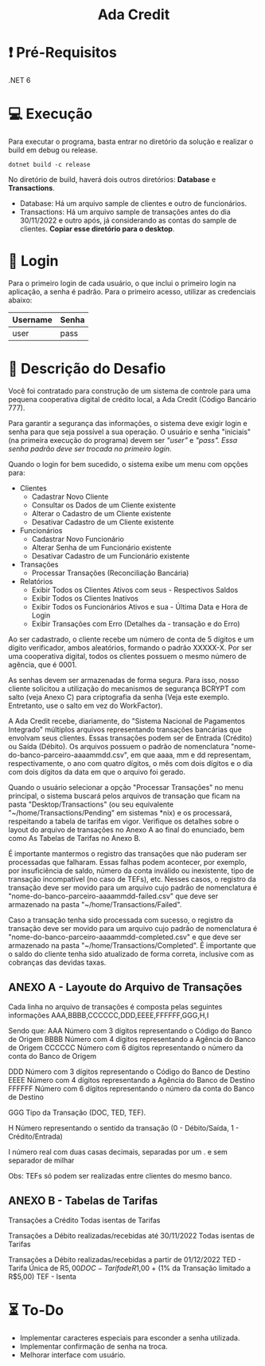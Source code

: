 <h1 align="center">Ada Credit</h1> 

# :exclamation: Pré-Requisitos

.NET 6 

# :computer: Execução

Para executar o programa, basta entrar no diretório da solução e realizar o build em debug ou release.

```
dotnet build -c release
```

No diretório de build, haverá dois outros diretórios: **Database** e **Transactions**. 

 - Database: Há um arquivo sample de clientes e outro de funcionários.
 - Transactions: Há um arquivo sample de transações antes do dia 30/11/2022 e outro após, já considerando as contas do sample de clientes. **Copiar esse diretório para o desktop**. 

# :busts_in_silhouette: Login

Para o primeiro login de cada usuário, o que inclui o primeiro login na aplicação, a senha é padrão. Para o primeiro acesso, utilizar as credenciais abaixo:

 Username | Senha |
---------|------|
user | pass |

# :bookmark_tabs: Descrição do Desafio

Você foi contratado para construção de um sistema de controle para uma pequena cooperativa digital de crédito local, a Ada Credit (Código Bancário 777).

Para garantir a segurança das informações, o sistema deve exigir login e senha para que seja possível a sua operação.
O usuário e senha "iniciais" (na primeira execução do programa) devem ser *"user"* e *"pass". *Essa senha padrão deve ser trocada no primeiro login**.

Quando o login for bem sucedido, o sistema exibe um menu com opções para:

- Clientes
    - Cadastrar Novo Cliente
    - Consultar os Dados de um Cliente existente
    - Alterar o Cadastro de um Cliente existente
    - Desativar Cadastro de um Cliente existente
- Funcionários
    - Cadastrar Novo Funcionário
    - Alterar Senha de um Funcionário existente
    - Desativar Cadastro de um Funcionário existente
- Transações
    - Processar Transações (Reconciliação Bancária)
- Relatórios
    - Exibir Todos os Clientes Ativos com seus - Respectivos Saldos
    - Exibir Todos os Clientes Inativos
    - Exibir Todos os Funcionários Ativos e sua - Última Data e Hora de Login
    - Exibir Transações com Erro (Detalhes da - transação e do Erro)

Ao ser cadastrado, o cliente recebe um número de conta de 5 dígitos e um dígito verificador, ambos aleatórios, formando o padrão XXXXX-X.
Por ser uma cooperativa digital, todos os clientes possuem o mesmo número de agência, que é 0001.

As senhas devem ser armazenadas de forma segura. Para isso, nosso cliente solicitou a utilização do mecanismos de segurança BCRYPT com salto (veja Anexo C) para criptografia da senha (Veja este exemplo. Entretanto, use o salto em vez do WorkFactor).

A Ada Credit recebe, diariamente, do "Sistema Nacional de Pagamentos Integrado" múltiplos arquivos representando transações bancárias que envolvam seus clientes. Essas transações podem ser de Entrada (Crédito) ou Saída (Débito). Os arquivos possuem o padrão de nomenclatura "nome-do-banco-parceiro-aaaammdd.csv", em que aaaa, mm e dd representam, respectivamente, o ano com quatro dígitos, o mês com dois dígitos e o dia com dois dígitos da data em que o arquivo foi gerado.

Quando o usuário selecionar a opção "Processar Transações" no menu principal, o sistema buscará pelos arquivos de transação que ficam na pasta "Desktop/Transactions" (ou seu equivalente "~/home/Transactions/Pending" em sistemas *nix) e os processará, respeitando a tabela de tarifas em vigor. Verifique os detalhes sobre o layout do arquivo de transações no Anexo A ao final do enunciado, bem como As Tabelas de Tarifas no Anexo B.

É importante mantermos o registro das transações que não puderam ser processadas que falharam. Essas falhas podem acontecer, por exemplo, por insuficiência de saldo, número da conta inválido ou inexistente, tipo de transação incompatível (no caso de TEFs), etc. Nesses casos, o registro da transação deve ser movido para um arquivo cujo padrão de nomenclatura é "nome-do-banco-parceiro-aaaammdd-failed.csv" que deve ser armazenado na pasta "~/home/Transactions/Failed".

Caso a transação tenha sido processada com sucesso, o registro da transação deve ser movido para um arquivo cujo padrão de nomenclatura é "nome-do-banco-parceiro-aaaammdd-completed.csv" e que deve ser armazenado na pasta "~/home/Transactions/Completed". É importante que o saldo do cliente tenha sido atualizado de forma correta, inclusive com as cobranças das devidas taxas.

## ANEXO A - Layoute do Arquivo de Transações

Cada linha no arquivo de transações é composta pelas seguintes informações
AAA,BBBB,CCCCCC,DDD,EEEE,FFFFFF,GGG,H,I

Sendo que:
AAA Número com 3 dígitos representando o Código do Banco de Origem
BBBB Número com 4 dígitos representando a Agência do Banco de Origem
CCCCCC Número com 6 dígitos representando o número da conta do Banco de Origem

DDD Número com 3 dígitos representando o Código do Banco de Destino
EEEE Número com 4 dígitos representando a Agência do Banco de Destino
FFFFFF Número com 6 dígitos representando o número da conta do Banco de Destino

GGG Tipo da Transação (DOC, TED, TEF).

H Número representando o sentido da transação (0 - Débito/Saída, 1 - Crédito/Entrada)

I número real com duas casas decimais, separadas por um . e sem separador de milhar

Obs: TEFs só podem ser realizadas entre clientes do mesmo banco.

## ANEXO B - Tabelas de Tarifas

Transações a Crédito
Todas isentas de Tarifas

Transações a Débito realizadas/recebidas até 30/11/2022
Todas isentas de Tarifas

Transações a Débito realizadas/recebidas a partir de 01/12/2022
TED - Tarifa Única de R$5,00
DOC - Tarifa de R$1,00 + (1% da Transação limitado a R$5,00)
TEF - Isenta


# :hourglass_flowing_sand: To-Do

- Implementar caracteres especiais para esconder a senha utilizada.
- Implementar confirmação de senha na troca.
- Melhorar interface com usuário.
